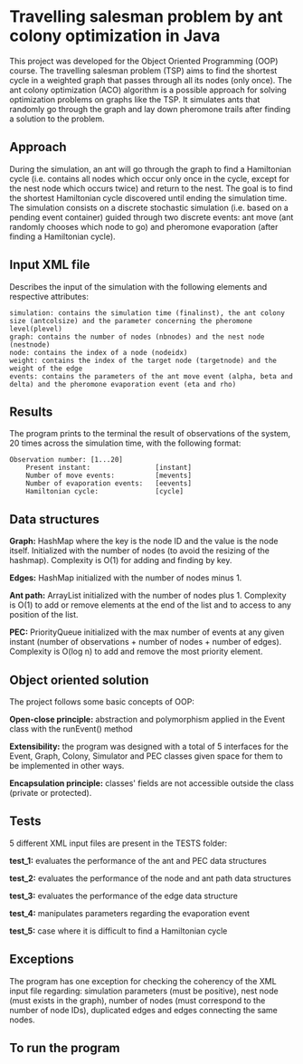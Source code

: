 # Travelling salesman problem by ant colony optimization in Java

This project was developed for the Object Oriented Programming (OOP) course. The travelling salesman problem (TSP) aims to find the shortest cycle in a weighted graph that passes through all its nodes (only once). The ant colony optimization (ACO) algorithm is a possible approach for solving optimization problems on graphs like the TSP. It simulates ants that randomly go through the graph and lay down pheromone trails after finding a solution to the problem.

## Approach

During the simulation, an ant will go through the graph to find a Hamiltonian cycle (i.e. contains all nodes which occur only once in the cycle, except for the nest node which occurs twice) and return to the nest. The goal is to find the shortest Hamiltonian cycle discovered until ending the simulation time. The simulation consists on a discrete stochastic simulation (i.e. based on a pending event container) guided through two discrete events: ant move (ant randomly chooses which node to go) and pheromone evaporation (after finding a Hamiltonian cycle).

## Input XML file

Describes the input of the simulation with the following elements and respective attributes:
```
simulation: contains the simulation time (finalinst), the ant colony size (antcolsize) and the parameter concerning the pheromone level(plevel)
graph: contains the number of nodes (nbnodes) and the nest node (nestnode)
node: contains the index of a node (nodeidx) 
weight: contains the index of the target node (targetnode) and the weight of the edge
events: contains the parameters of the ant move event (alpha, beta and delta) and the pheromone evaporation event (eta and rho)
```
## Results

The program prints to the terminal the result of observations of the system, 20 times across the simulation time, with the following format:
```
Observation number: [1...20]
	Present instant:                [instant]
	Number of move events:          [mevents]
	Number of evaporation events:   [eevents]
	Hamiltonian cycle:				[cycle]
```

## Data structures

**Graph:** HashMap where the key is the node ID and the value is the node itself. Initialized with the number of nodes (to avoid the resizing of the hashmap). Complexity is O(1) for adding and finding by key.

**Edges:** HashMap initialized with the number of nodes minus 1.

**Ant path:** ArrayList initialized with the number of nodes plus 1. Complexity is O(1) to add or remove elements at the end of the list and to access to any position of the list.

**PEC:** PriorityQueue initialized with the max number of events at any given instant (number of observations + number of nodes + number of edges). Complexity is O(log n) to add and remove the most priority element.

## Object oriented solution

The project follows some basic concepts of OOP:

**Open-close principle:** abstraction and polymorphism applied in the Event class with the runEvent() method

**Extensibility:** the program was designed with a total of 5 interfaces for the Event, Graph, Colony, Simulator and PEC classes given space for them to be implemented in other ways.

**Encapsulation principle:** classes' fields are not accessible outside the class (private or protected).

## Tests

5 different XML input files are present in the TESTS folder:

**test_1:** evaluates the performance of the ant and PEC data structures

**test_2:** evaluates the performance of the node and ant path data structures

**test_3:** evaluates the performance of the edge data structure

**test_4:** manipulates parameters regarding the evaporation event

**test_5:** case where it is difficult to find a Hamiltonian cycle

## Exceptions

The program has one exception for checking the coherency of the XML input file regarding: simulation parameters (must be positive), nest node (must exists in the graph), number of nodes (must correspond to the number of node IDs), duplicated edges and edges connecting the same nodes.

## To run the program
